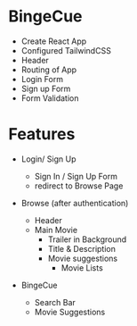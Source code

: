 
# BingeCue

- Create React App
- Configured TailwindCSS 
- Header
- Routing of App
- Login Form
- Sign up Form 
- Form Validation  

# Features
- Login/ Sign Up
    - Sign In / Sign Up Form
    - redirect to Browse Page

- Browse (after authentication)
    - Header
    - Main Movie
        - Trailer in Background
        - Title & Description
        - Movie suggestions
            - Movie Lists 

- BingeCue
    - Search Bar
    - Movie Suggestions